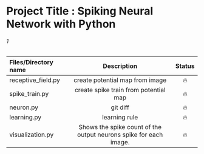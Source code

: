 # Project Title : Spiking Neural Network with Python

###### 1
| Files/Directory name | Description | Status |
| :---               |     :---:      |   :---: |
| receptive_field.py | create potential map from image      | :fire:      |
| spike_train.py     | create spike train from potential map      | :fire:      |
| neuron.py          | git diff       | :fire:      |
| learning.py        | learning rule        | :fire:      |
| visualization.py   | Shows the spike count of the output neurons spike for each image.    | :fire:      |



